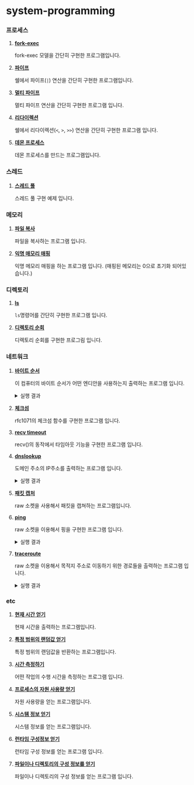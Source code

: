 # system-programming

### 프로세스
1. **[fork-exec](./프로세스/fork-exec-example.c)**

    fork-exec 모델을 간단히 구현한 프로그램입니다.
2. **[파이프](./프로세스/pipe-example.c)**

    쉘에서 파이프(` | `) 연산을 간단히 구현한 프로그램입니다.
3. **[멀티 파이프](./프로세스/multi-pipe-example.c)**

    멀티 파이프 연산을 간단히 구현한 프로그램 입니다.
4. **[리다이렉션](./프로세스/redirection-example.c)**

    쉘에서 리다이렉션(`<`, `>`, `>>`) 연산을 간단히 구현한 프로그램 입니다.

5. **[데몬 프로세스](./프로세스/daemon-example.c)**

    데몬 프로세스를 만드는 프로그램입니다.
    

### 스레드
1. **[스레드 풀](./스레드/thread-pool.c)**

    스레드 풀 구현 예제 입니다.


### 메모리
1. **[파일 복사](./메모리/simple-copy.c)**

    파일을 복사하는 프로그램 입니다.

2. **[익명 매모리 매핑](./메모리/map-anonymous-exampl.c)**

    익명 메모리 매핑을 하는 프로그램 입니다. (매핑된 메모리는 0으로 초기화 되어있습니다.)


### 디렉토리
1. **[ls](./디렉토리/simple-ls.c)**

    `ls`명령어를 간단히 구현한 프로그램 입니다.

2. **[디렉토리 순회](./디렉토리/dir-traversal.c)**

    디렉토리 순회를 구현한 프로그림 입니다.


### 네트워크
1. **[바이트 순서](./네트워크/endian.c)**

    이 컴퓨터의 바이트 순서가 어떤 엔디안을 사용하는지 출력하는 프로그램 입니다.

    <details>
    <summary>실행 결과</summary>
    <pre>
    $ ./endian
    little endian!
    </pre>
    </deatils>

3. **[체크섬](./네트워크/internet-checksum.c)**

    rfc1071의 체크섬 함수를 구현한 프로그램 입니다.

4. **[recv timeout](./네트워크/recv-timeout.c)**

    recv()의 동작에서 타임아웃 기능을 구현한 프로그램 입니다.

5. **[dnslookup](./네트워크/dnslookup.c)**

    도메인 주소의 IP주소를 출력하는 프로그램 입니다.

    <details>
    <summary>실행 결과</summary>
    <p>case #1</p>
    <pre>
    $ ./dnslookup
    usage: ./dnslookup &lt;domain name&gt;
    </pre>
    <p>case #2</p>
    <pre>
    $ ./dnslookup google.com
    Name: google.com
    Address: 172.217.25.14
    Address: 2404:6800:4005:815::200e
    </pre>
    <p>case #3</p>
    <pre>
    $ ./dnslookup naver.com
    Name: naver.com
    Address: 223.130.200.236
    Address: 223.130.192.248
    Address: 223.130.200.219
    Address: 223.130.192.247
    </pre>
    </details>

6. **[패킷 캡처](./네트워크/packet-capture.c)**

    raw 소켓을 사용해서 패킷을 캡쳐하는 프로그램입니다.

7. **[ping](./네트워크/ping.c)**

    raw 소켓을 이용해서 핑을 구현한 프로그램 입니다.

    <details>
    <summary>실행 결과</summary>
    <p>case #1</p>
    <pre>
    $ sudo ./ping
    Usage: ./ping &lt;destination&gt;
    </pre>
    <p>case #2</p>
    <pre>
    $ sudo ./ping 8.8.8.8
    ING 8.8.8.8(8.8.8.8): 56 bytes data in ICMP packets.
    64 byte from 8.8.8.8: icmp_seq=1 ttl=113 rtt=48.943 ms
    64 byte from 8.8.8.8: icmp_seq=2 ttl=113 rtt=49.171 ms
    64 byte from 8.8.8.8: icmp_seq=3 ttl=113 rtt=49.208 ms
    ^C

    -----------8.8.8.8 PING statistics-----------
    3 packets transmitted, 3 received,  0%  loss, time 2090ms
    rtt min/avg/max = 48.943466 49.107475 49.207863
    </pre>
    <p>case #3</p>
    <pre>
    $ sudo ./ping naver.com
    PING naver.com(223.130.192.247): 56 bytes data in ICMP packets.
    ^C

    -----------naver.com PING statistics-----------
    3 packets transmitted, 0 received, 100%  loss, time 2246ms
    </pre>
    </details>

8. **[traceroute](./네트워크/traceroute.c)**

    raw 소켓을 이용해서 목적지 주소로 이동하기 위한 경로들을 출력하는 프로그램 입니다.

    <details>
    <summary>실행 결과</summary>
    <p>case #1</p>
    <pre>
    $ sudo ./traceroute
    Usage: ./traceroute &lt;destination&gt;
    </pre>
    <p>case #2</p>
    <pre>
    $ sudo ./traceroute google.com
    traceroute to google.com (142.250.66.110), 30 hops max, 28 byte packets
    hop: 1  recv ip: 192.168.1.1    1.061 ms
    hop: 2  recv ip: 10.62.96.1     9.240 ms
    hop: 3  recv ip: 10.20.14.9     8.801 ms
    hop: 4  recv ip: 61.43.176.237  8.582 ms
    timeout!
    timeout!
    hop: 7  recv ip: 1.208.149.1    42.063 ms
    hop: 8  recv ip: 1.208.106.18   45.247 ms
    hop: 9  recv ip: 61.42.0.26     43.987 ms
    hop: 10 recv ip: 142.250.168.244        47.233 ms
    hop: 11 recv ip: 72.14.233.125  47.906 ms
    hop: 12 recv ip: 66.249.95.129  52.076 ms
    hop: 13 recv ip: 142.250.66.110 44.054 ms
    </pre>
    <p>case #3</p>
    <pre>
    $ sudo ./traceroute naver.com
    traceroute to naver.com (223.130.200.236), 30 hops max, 28 byte packets
    hop: 1  recv ip: 192.168.1.1    0.869 ms
    hop: 2  recv ip: 10.62.96.1     7.911 ms
    hop: 3  recv ip: 10.20.14.1     9.747 ms
    hop: 4  recv ip: 61.43.176.233  10.473 ms
    timeout!
    hop: 6  recv ip: 1.208.167.206  9.798 ms
    hop: 7  recv ip: 182.162.152.122        10.301 ms
    timeout!
    timeout!
    timeout!
    timeout!
    timeout!
    timeout!
    timeout!
    timeout!
    timeout!
    timeout!
    timeout!
    timeout!
    timeout!
    timeout!
    timeout!
    timeout!
    timeout!
    timeout!
    timeout!
    timeout!
    timeout!
    timeout!
    </pre>
    </details>


### etc
1. **[현재 시간 얻기](./etc/get-current-time.c)**

    현재 시간을 출력하는 프로그램입니다.

2. **[특정 범위의 랜덤값 얻기](./etc/range-random.c)**

    특정 범위의 랜덤값을 반환하는 프로그램입니다.

3. **[시간 측정하기](./etc/time-measure.c)**

    어떤 작업의 수행 시간을 측정하는 프로그램 입니다.

4. **[프로세스의 자원 사용량 얻기](./etc/get-resource.c)**

    자원 사용량을 얻는 프로그램입니다. 

5. **[시스템 정보 얻기](./etc/get-system-info.c)**

    시스템 정보를 얻는 프로그램입니다.

6. **[런타임 구성정보 얻기](./etc/get-runtime-sysconf.c)**

    런타임 구성 정보를 얻는 프로그램 입니다.

7. **[파일이나 디렉토리의 구성 정보를 얻기](./etc/get-fileconf.c)**

    파일이나 디렉토리의 구성 정보를 얻는 프로그램 입니다.
